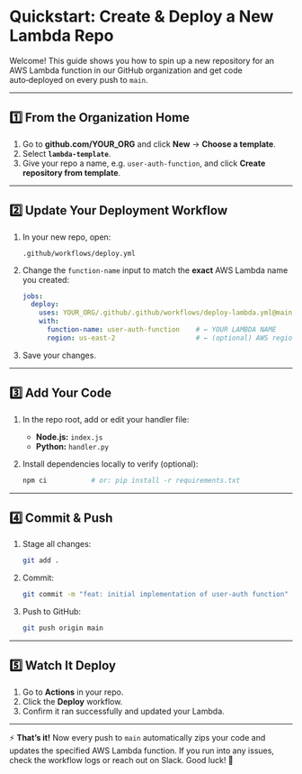 # Quickstart: Create & Deploy a New Lambda Repo

Welcome! This guide shows you how to spin up a new repository for an AWS Lambda function in our GitHub organization and get code auto‑deployed on every push to `main`.

---

## 1️⃣ From the Organization Home

1. Go to **github.com/YOUR\_ORG** and click **New** → **Choose a template**.
2. Select **`lambda-template`**.
3. Give your repo a name, e.g. `user-auth-function`, and click **Create repository from template**.

---

## 2️⃣ Update Your Deployment Workflow

1. In your new repo, open:

   ```
   .github/workflows/deploy.yml
   ```
2. Change the `function-name` input to match the **exact** AWS Lambda name you created:

   ```yaml
   jobs:
     deploy:
       uses: YOUR_ORG/.github/.github/workflows/deploy-lambda.yml@main
       with:
         function-name: user-auth-function    # ← YOUR LAMBDA NAME
         region: us-east-2                    # ← (optional) AWS region
   ```
3. Save your changes.

---

## 3️⃣ Add Your Code

1. In the repo root, add or edit your handler file:

   * **Node.js:** `index.js`
   * **Python:** `handler.py`
2. Install dependencies locally to verify (optional):

   ```bash
   npm ci           # or: pip install -r requirements.txt
   ```

---

## 4️⃣ Commit & Push

1. Stage all changes:

   ```bash
   git add .
   ```
2. Commit:

   ```bash
   git commit -m "feat: initial implementation of user-auth function"
   ```
3. Push to GitHub:

   ```bash
   git push origin main
   ```

---

## 5️⃣ Watch It Deploy

1. Go to **Actions** in your repo.
2. Click the **Deploy** workflow.
3. Confirm it ran successfully and updated your Lambda.

---

⚡ **That’s it!** Now every push to `main` automatically zips your code and updates the specified AWS Lambda function. If you run into any issues, check the workflow logs or reach out on Slack. Good luck! 🎉
